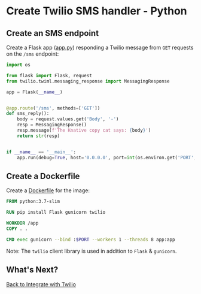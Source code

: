 # Create Twilio SMS handler - Python

## Create an SMS endpoint

Create a Flask app ([app.py](../serving/twilio/python/app.py)) responding a Twilio message from `GET` requests on the `/sms` endpoint:

```python
import os

from flask import Flask, request
from twilio.twiml.messaging_response import MessagingResponse

app = Flask(__name__)


@app.route('/sms', methods=['GET'])
def sms_reply():
    body = request.values.get('Body', '-')
    resp = MessagingResponse()
    resp.message(f'The Knative copy cat says: {body}')
    return str(resp)


if __name__ == '__main__':
    app.run(debug=True, host='0.0.0.0', port=int(os.environ.get('PORT', 8080)))
```

## Create a Dockerfile

Create a [Dockerfile](../serving/twilio/python/Dockerfile) for the image:

```dockerfile
FROM python:3.7-slim

RUN pip install Flask gunicorn twilio

WORKDIR /app
COPY . .

CMD exec gunicorn --bind :$PORT --workers 1 --threads 8 app:app
```

Note: The `twilio` client library is used in addition to `Flask` & `gunicorn`.

## What's Next?

[Back to Integrate with Twilio](06-twiliointegration.md)
